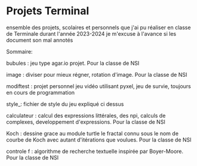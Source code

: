 # Projets Terminal
ensemble des projets, scolaires et personnels que j'ai pu réaliser en classe de Terminale durant l'année 2023-2024
je m'excuse à l'avance si les document son mal annotés

Sommaire:

bubules : jeu type agar.io projet. Pour la classe de NSI

image : diviser pour mieux régner, rotation d'image. Pour la classe de NSI

modiftest : projet personnel jeu vidéo utilisant pyxel, jeu de survie, toujours en cours de programmation

style_: fichier de style du jeu expliqué ci dessus

calculateur : calcul des expressions littérales, des npi, calculs de complexes, developpement d'expressions. Pour la classe de NSI

Koch : dessine grace au module turtle le fractal connu sous le nom de courbe de Koch avec autant d'itérations que voulues. Pour la classe de NSI

controle f : algorithme de recherche textuelle inspirée par Boyer-Moore. Pour la classe de NSI
